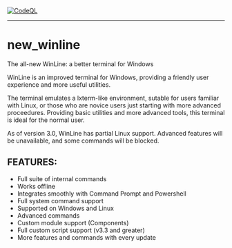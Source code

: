 [![CodeQL](https://github.com/Psychon-Dev-Studios/new_winline/actions/workflows/codeql-analysis.yml/badge.svg)](https://github.com/Psychon-Dev-Studios/new_winline/actions/workflows/codeql-analysis.yml)

***

# new_winline
The all-new WinLine: a better terminal for Windows

WinLine is an improved terminal for Windows, providing a friendly user experience and more useful utilities.

The terminal emulates a lxterm-like environment, sutable for users familiar with Linux, or those who are novice users just starting with more advanced proceedures. Providing basic utilities and more advanced tools, this terminal is ideal for the normal user.


As of version 3.0, WinLine has partial Linux support. Advanced features will be unavailable, and some commands will be blocked.

## FEATURES:
* Full suite of internal commands
* Works offline
* Integrates smoothly with Command Prompt and Powershell
* Full system command support
* Supported on Windows and Linux
* Advanced commands
* Custom module support (Components)
* Full custom script support (v3.3 and greater)
* More features and commands with every update
